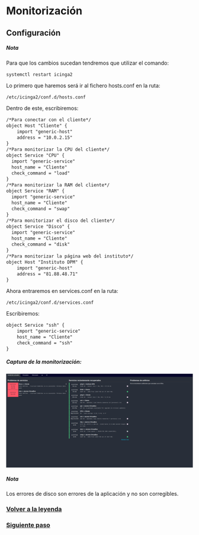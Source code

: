 # Monitorización
## Configuración
##### Nota
Para que los cambios sucedan tendremos que utilizar el comando:
```
systemctl restart icinga2
```
Lo primero que haremos será ir al fichero hosts.conf en la ruta:
```
/etc/icinga2/conf.d/hosts.conf
```
Dentro de este, escribiremos:
```
/*Para conectar con el cliente*/
object Host "Cliente" {
    import "generic-host"
    address = "10.0.2.15"
}
/*Para monitorizar la CPU del cliente*/
object Service "CPU" {
  import "generic-service"
  host_name = "Cliente"
  check_command = "load"
}
/*Para monitorizar la RAM del cliente*/
object Service "RAM" {
  import "generic-service"
  host_name = "Cliente"
  check_command = "swap"
}
/*Para monitorizar el disco del cliente*/
object Service "Disco" {
  import "generic-service"
  host_name = "Cliente"
  check_command = "disk"
}
/*Para monitorizar la página web del instituto*/
object Host "Instituto DPM" {
    import "generic-host"
    address = "81.88.48.71"
}
```
Ahora entraremos en services.conf en la ruta:
```
/etc/icinga2/conf.d/services.conf
```
Escribiremos:
```
object Service "ssh" {
    import "generic-service"
    host_name = "Cliente"
    check_command = "ssh"
}
```
##### Captura de la monitorización:

![Imagen1](imagenes/monitorizacion.png)

##### Nota
Los errores de disco son errores de la aplicación y no son corregibles. 

### [Volver a la leyenda](../index.md)
### [Siguiente paso](notificacion.md)
